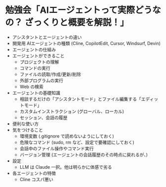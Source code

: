# 勉強会「AIエージェントって実際どうなの？ ざっくりと概要を解説！」

- アシスタントとエージェントの違い
- 開発用 AIエージェントの種類 (Cline, CopilotEdit, Cursor, Windsurf, Devin)
- エージェントの仕組み
- エージェントができること
    - プロジェクトの理解
    - コマンドの実行
    - ファイルの読取/作成/更新/削除
    - 外部プログラムの実行
    - Web の検索
- エージェントの基礎知識
    - 相談するだけの「アシスタントモード」とファイル編集する「エディットモード」
    - カスタムインストラクション (グローバル、ローカル)
    - セッション、会話の履歴
- 便利な使い方
- 気をつけること
    - 環境変数 (.gitignore で読めないようにしておく)
    - 危険なコマンド (sudo, rm など、設定で要確認にしておく)
    - 会話中のファイル操作やコマンド実行
    - バージョン管理 (エージェントの会話履歴のその時点に戻れるが、)
- 設定
    - LLM は Claude 一択。他は明らかに体感で劣る
- 各エージェントの特徴
    - Cline コスパ悪い